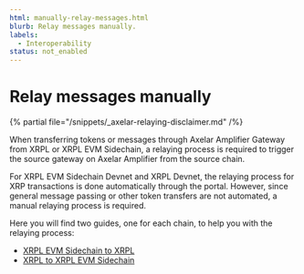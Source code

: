 ```yaml
---
html: manually-relay-messages.html
blurb: Relay messages manually.
labels:
  - Interoperability
status: not_enabled
---
```


# Relay messages manually

{% partial file="/snippets/_axelar-relaying-disclaimer.md" /%}

When transferring tokens or messages through Axelar Amplifier Gateway from XRPL or XRPL EVM Sidechain, a relaying process is required to trigger the source gateway on Axelar Amplifier from the source chain.

For XRPL EVM Sidechain Devnet and XRPL Devnet, the relaying process for XRP transactions is done automatically through the portal. However, since general message passing or other token transfers are not automated, a manual relaying process is required.

Here you will find two guides, one for each chain, to help you with the relaying process:

- [XRPL EVM Sidechain to XRPL](./relay-transfer-xrpl-evm-sidechain-to-xrpl.md)
- [XRPL to XRPL EVM Sidechain](./relay-transfer-xrpl-to-xrpl-evm-sidechain.md)
